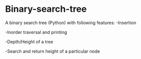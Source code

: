 # Binary-search-tree
A binary search tree (Python) with following features:
-Insertion

-Inorder traversal and printing

-Depth/Height of a tree

-Search and return height of a particular node
